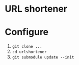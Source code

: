 # URL shortener


# Configure
1. `git clone ...`
2. `cd urlshortener`
3. `git submodule update --init`
